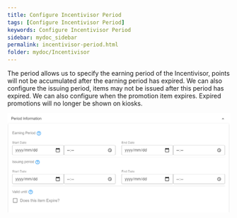 ```yaml
---
title: Configure Incentivisor Period
tags: [Configure Incentivisor Period]
keywords: Configure Incentivisor Period
sidebar: mydoc_sidebar
permalink: incentivisor-period.html
folder: mydoc/Incentivisor
---
```


The period allows us to specify the earning period of the Incentivisor, points will not be accumulated after the earning period has expired. We can also configure the issuing period, items may not be issued after this period has expired. We can also configure when the promotion item expires. Expired promotions will no longer be shown on kiosks. 

<img src="\img\Promotions\PromotionPeriodMaint.png" alt="">